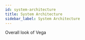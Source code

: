 ```yaml
---
id: system-architecture
title: System Architecture
sidebar_label: System Architecture
---
```


Overall look of Vega
